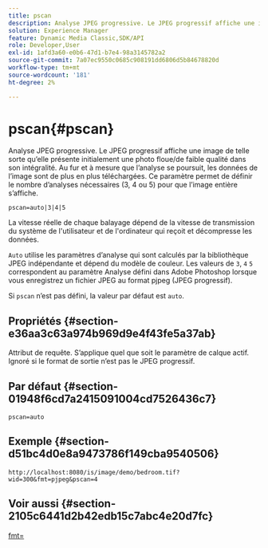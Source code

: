 ```yaml
---
title: pscan
description: Analyse JPEG progressive. Le JPEG progressif affiche une image de telle sorte qu’elle présente initialement une photo floue/de faible qualité dans son intégralité.
solution: Experience Manager
feature: Dynamic Media Classic,SDK/API
role: Developer,User
exl-id: 1afd3a60-e0b6-47d1-b7e4-98a3145782a2
source-git-commit: 7a07ec9550c0685c908191dd6806d5b84678820d
workflow-type: tm+mt
source-wordcount: '181'
ht-degree: 2%

---
```


# pscan{#pscan}

Analyse JPEG progressive. Le JPEG progressif affiche une image de telle sorte qu’elle présente initialement une photo floue/de faible qualité dans son intégralité. Au fur et à mesure que l’analyse se poursuit, les données de l’image sont de plus en plus téléchargées. Ce paramètre permet de définir le nombre d’analyses nécessaires (3, 4 ou 5) pour que l’image entière s’affiche.

`pscan=auto|3|4|5`

La vitesse réelle de chaque balayage dépend de la vitesse de transmission du système de l&#39;utilisateur et de l&#39;ordinateur qui reçoit et décompresse les données.

`Auto` utilise les paramètres d’analyse qui sont calculés par la bibliothèque JPEG indépendante et dépend du modèle de couleur. Les valeurs de `3`, `4` `5` correspondent au paramètre Analyse défini dans Adobe Photoshop lorsque vous enregistrez un fichier JPEG au format pjpeg (JPEG progressif).

Si `pscan` n’est pas défini, la valeur par défaut est `auto`.

## Propriétés {#section-e36aa3c63a974b969d9e4f43fe5a37ab}

Attribut de requête. S’applique quel que soit le paramètre de calque actif. Ignoré si le format de sortie n’est pas le JPEG progressif.

## Par défaut {#section-01948f6cd7a2415091004cd7526436c7}

`pscan=auto`

## Exemple {#section-d51bc4d0e8a9473786f149cba9540506}

`http://localhost:8080/is/image/demo/bedroom.tif?wid=300&fmt=pjpeg&pscan=4`

## Voir aussi {#section-2105c6441d2b42edb15c7abc4e20d7fc}

[fmt=](../../../../../is-api/http-ref/image-serving-api-ref/c-http-protocol-reference/c-command-reference/r-is-http-fmt.md#reference-cdf10043423b45ba9fe15157fb3ae37a)

